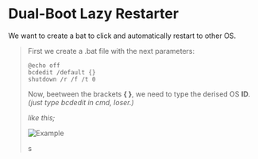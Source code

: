 # Dual-Boot Lazy Restarter
We want to create a bat to click and automatically restart to other OS.

> First we create a .bat file with the next parameters:
>
> ```
> @echo off
> bcdedit /default {}
> shutdown /r /f /t 0
> ```
>
> Now, beetween the brackets **{ }**, we need to type the derised OS **ID**.
> _(just type bcdedit in cmd, loser.)_
>
> _like this;_
> 
> ![Example](https://github.com/gzmatte/Dual-Boot/assets/117684932/04b9a821-99e3-4bb7-9242-3cf1bd5aec9d)
>
> s
